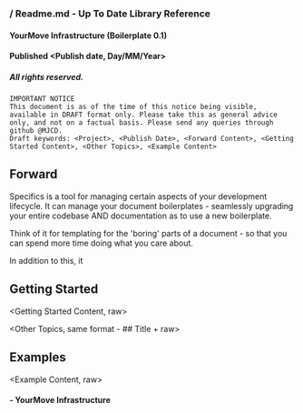 ### <Project> / Readme.md - Up To Date Library Reference
#### YourMove Infrastructure (Boilerplate 0.1)
#### Published <Publish date, Day/MM/Year>
##### All rights reserved.

    IMPORTANT NOTICE
    This document is as of the time of this notice being visible, available in DRAFT format only. Please take this as general advice only, and not on a factual basis. Please send any queries through github @MJCD.
    Draft keywords: <Project>, <Publish Date>, <Forward Content>, <Getting Started Content>, <Other Topics>, <Example Content>

## Forward

Specifics is a tool for managing certain aspects of your development lifecycle. It can manage your document boilerplates - seamlessly upgrading your entire codebase AND documentation as to use a new boilerplate.

Think of it for templating for the 'boring' parts of a document - so that you can spend more time doing what you care about.

In addition to this, it 

## Getting Started

<Getting Started Content, raw>

<Other Topics, same format - ## Title + raw>

## Examples

<Example Content, raw>

#### - YourMove Infrastructure